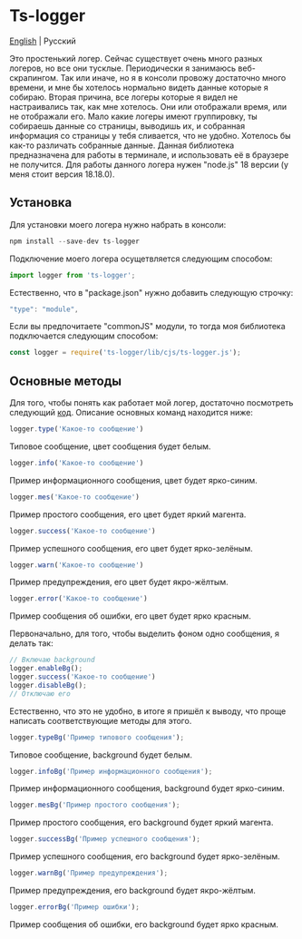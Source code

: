 # Ts-logger

[English](./README.md) | Русский

Это простенький логер. Сейчас существует очень много разных логеров, но все они тусклые. Периодически я занимаюсь веб-скрапингом. Так или иначе, но я в консоли провожу достаточно много времени, и мне бы хотелось нормально видеть данные которые я собираю. Вторая причина, все логеры которые я видел не настраивались так, как мне хотелось. Они или отображали время, или не отображали его. Мало какие логеры имеют группировку, ты собираешь данные со страницы, выводишь их, и собранная информация со страницы у тебя сливается, что не удобно. Хотелось бы как-то различать собранные данные. Данная библиотека предназначена для работы в терминале, и использовать её в браузере не получится. Для работы данного логера нужен "node.js" 18 версии (у меня стоит версия 18.18.0).

## Установка

Для установки моего логера нужно набрать в консоли:

```js
npm install --save-dev ts-logger
```

Подключение моего логера осущетвляется следующим способом:

```js
import logger from 'ts-logger';
```

Естественно, что в "package.json" нужно добавить следующую строчку:

```js
"type": "module",
```

Если вы предпочитаете "сommonJS" модули, то тогда моя библиотека подключается следующим способом:

```js
const logger = require('ts-logger/lib/cjs/ts-logger.js');
```

## Основные методы

Для того, чтобы понять как работает мой логер, достаточно посмотреть следующий [код](https://github.com/maksimkaJCHK/ts-logger/tree/main/examples/rus). Описание основных команд находится ниже:

```js
logger.type('Какое-то сообщение')
```

Типовое сообщение, цвет сообщения будет белым.

```js
logger.info('Какое-то сообщение')
```

Пример информационного сообщения, цвет будет ярко-синим.

```js
logger.mes('Какое-то сообщение')
```

Пример простого сообщения, его цвет будет яркий магента.

```js
logger.success('Какое-то сообщение')
```

Пример успешного сообщения, его цвет будет ярко-зелёным.

```js
logger.warn('Какое-то сообщение')
```

Пример предупреждения, его цвет будет якро-жёлтым.

```js
logger.error('Какое-то сообщение')
```

Пример сообщения об ошибки, его цвет будет ярко красным.

Первоначально, для того, чтобы выделить фоном одно сообщения, я делать так:

```js
// Включаю background
logger.enableBg();
logger.success('Какое-то сообщение')
logger.disableBg();
// Отключаю его
```

Естественно, что это не удобно, в итоге я пришёл к выводу, что проще написать соответствующие методы для этого.

```js
logger.typeBg('Пример типового сообщения');
```

Типовое сообщение, background будет белым.

```js
logger.infoBg('Пример информационного сообщения');
```

Пример информационного сообщения, background будет ярко-синим.

```js
logger.mesBg('Пример простого сообщения');
```

Пример простого сообщения, его background будет яркий магента.

```js
logger.successBg('Пример успешного сообщения');
```

Пример успешного сообщения, его background будет ярко-зелёным.

```js
logger.warnBg('Пример предупреждения');
```

Пример предупреждения, его background будет якро-жёлтым.

```js
logger.errorBg('Пример ошибки');
```

Пример сообщения об ошибки, его background будет ярко красным.